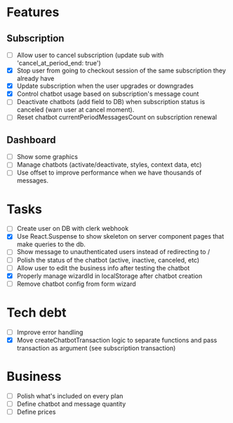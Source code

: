 # Features
## Subscription
- [ ] Allow user to cancel subscription (update sub with 'cancel_at_period_end: true') 
- [x] Stop user from going to checkout session of the same subscription they already have
- [x] Update subscription when the user upgrades or downgrades
- [x] Control chatbot usage based on subscription's message count
- [ ] Deactivate chatbots (add field to DB) when subscription status is canceled (warn user at cancel moment).
- [ ] Reset chatbot currentPeriodMessagesCount on subscription renewal

## Dashboard
- [ ] Show some graphics
- [ ] Manage chatbots (activate/deactivate, styles, context data, etc)
- [ ] Use offset to improve performance when we have thousands of messages.

# Tasks
- [ ] Create user on DB with clerk webhook
- [x] Use React.Suspense to show skeleton on server component pages that make queries to the db.
- [ ] Show message to unauthenticated users instead of redirecting to /
- [ ] Polish the status of the chatbot (active, inactive, canceled, etc)
- [ ] Allow user to edit the business info after testing the chatbot
- [x] Properly manage wizardId in localStorage after chatbot creation
- [ ] Remove chatbot config from form wizard

# Tech debt
- [ ] Improve error handling
- [x] Move createChatbotTransaction logic to separate functions and pass transaction as argument (see subscription transaction)

# Business
- [ ] Polish what's included on every plan
- [ ] Define chatbot and message quantity
- [ ] Define prices